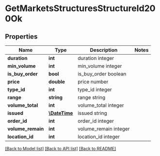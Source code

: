 # GetMarketsStructuresStructureId200Ok

## Properties
Name | Type | Description | Notes
------------ | ------------- | ------------- | -------------
**duration** | **int** | duration integer | 
**min_volume** | **int** | min_volume integer | 
**is_buy_order** | **bool** | is_buy_order boolean | 
**price** | **double** | price number | 
**type_id** | **int** | type_id integer | 
**range** | **string** | range string | 
**volume_total** | **int** | volume_total integer | 
**issued** | [**\DateTime**](\DateTime.md) | issued string | 
**order_id** | **int** | order_id integer | 
**volume_remain** | **int** | volume_remain integer | 
**location_id** | **int** | location_id integer | 

[[Back to Model list]](../README.md#documentation-for-models) [[Back to API list]](../README.md#documentation-for-api-endpoints) [[Back to README]](../README.md)


